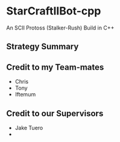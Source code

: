 # StarCraftIIBot-cpp
An SCII Protoss (Stalker-Rush) Build in C++

## Strategy Summary


## Credit to my Team-mates
- Chris
- Tony
- Iftemum

## Credit to our Supervisors
- Jake Tuero
- 
